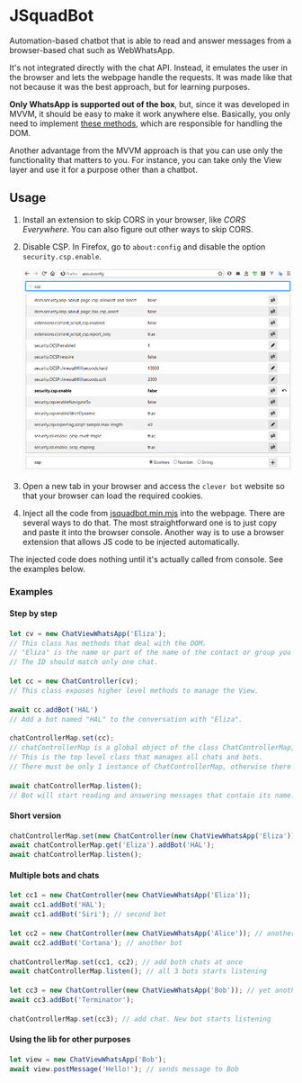 # JSquadBot

Automation-based chatbot that is able to read and answer messages from a browser-based chat such as WebWhatsApp.

It's not integrated directly with the chat API. Instead, it emulates the user in the browser and lets the webpage handle the requests. It was made like that not because it was the best approach, but for learning purposes.

**Only WhatsApp is supported out of the box**, but, since it was developed in MVVM, it should be easy to make it work anywhere else. Basically, you only need to implement [these methods](./CONTRIBUTING.md#methods-to-implement), which are responsible for handling the DOM.

Another advantage from the MVVM approach is that you can use only the functionality that matters to you. For instance, you can take only the View layer and use it for a purpose other than a chatbot.

## Usage

1. Install an extension to skip CORS in your browser, like _CORS Everywhere_. You can also figure out other ways to skip CORS.

1. Disable CSP. In Firefox, go to `about:config` and disable the option `security.csp.enable`.

	![Disable CSP](./docs/firefox-csp.png)

1. Open a new tab in your browser and access the `clever bot` website so that your browser can load the required cookies.

1. Inject all the code from [jsquadbot.min.mjs](./src/jsquadbot.min.mjs) into the webpage. There are several ways to do that. The most straightforward one is to just copy and paste it into the browser console. Another way is to use a browser extension that allows JS code to be injected automatically.

The injected code does nothing until it's actually called from console. See the examples below.

### Examples

#### Step by step
```javascript
let cv = new ChatViewWhatsApp('Eliza');
// This class has methods that deal with the DOM.
// "Eliza" is the name or part of the name of the contact or group you want to attach the bot to.
// The ID should match only one chat.

let cc = new ChatController(cv);
// This class exposes higher level methods to manage the View.

await cc.addBot('HAL')
// Add a bot named "HAL" to the conversation with "Eliza".

chatControllerMap.set(cc);
// chatControllerMap is a global object of the class ChatControllerMap, which is derived from the native Map.
// This is the top level class that manages all chats and bots.
// There must be only 1 instance of ChatControllerMap, otherwise there will be concurrency problems.

await chatControllerMap.listen();
// Bot will start reading and answering messages that contain its name.
```

#### Short version
```javascript
chatControllerMap.set(new ChatController(new ChatViewWhatsApp('Eliza')));
await chatControllerMap.get('Eliza').addBot('HAL');
await chatControllerMap.listen();
```

#### Multiple bots and chats
```javascript
let cc1 = new ChatController(new ChatViewWhatsApp('Eliza'));
await cc1.addBot('HAL');
await cc1.addBot('Siri'); // second bot

let cc2 = new ChatController(new ChatViewWhatsApp('Alice')); // another chat
await cc2.addBot('Cortana'); // another bot

chatControllerMap.set(cc1, cc2); // add both chats at once
await chatControllerMap.listen(); // all 3 bots starts listening

let cc3 = new ChatController(new ChatViewWhatsApp('Bob')); // yet another chat
await cc3.addBot('Terminator');

chatControllerMap.set(cc3); // add chat. New bot starts listening
```

#### Using the lib for other purposes
```javascript
let view = new ChatViewWhatsApp('Bob');
await view.postMessage('Hello!'); // sends message to Bob
```

